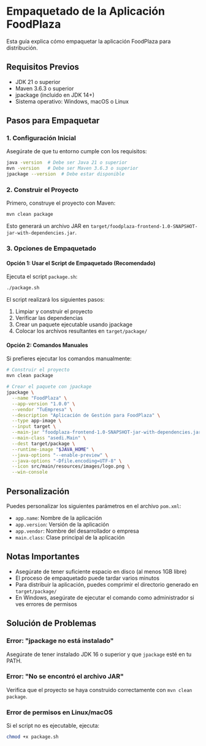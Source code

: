 # Empaquetado de la Aplicación FoodPlaza

Esta guía explica cómo empaquetar la aplicación FoodPlaza para distribución.

## Requisitos Previos

- JDK 21 o superior
- Maven 3.6.3 o superior
- jpackage (incluido en JDK 14+)
- Sistema operativo: Windows, macOS o Linux

## Pasos para Empaquetar

### 1. Configuración Inicial

Asegúrate de que tu entorno cumple con los requisitos:

```bash
java -version  # Debe ser Java 21 o superior
mvn -version   # Debe ser Maven 3.6.3 o superior
jpackage --version  # Debe estar disponible
```

### 2. Construir el Proyecto

Primero, construye el proyecto con Maven:

```bash
mvn clean package
```

Esto generará un archivo JAR en `target/foodplaza-frontend-1.0-SNAPSHOT-jar-with-dependencies.jar`.

### 3. Opciones de Empaquetado

#### Opción 1: Usar el Script de Empaquetado (Recomendado)

Ejecuta el script `package.sh`:

```bash
./package.sh
```

El script realizará los siguientes pasos:
1. Limpiar y construir el proyecto
2. Verificar las dependencias
3. Crear un paquete ejecutable usando jpackage
4. Colocar los archivos resultantes en `target/package/`

#### Opción 2: Comandos Manuales

Si prefieres ejecutar los comandos manualmente:

```bash
# Construir el proyecto
mvn clean package

# Crear el paquete con jpackage
jpackage \
  --name "FoodPlaza" \
  --app-version "1.0.0" \
  --vendor "TuEmpresa" \
  --description "Aplicación de Gestión para FoodPlaza" \
  --type app-image \
  --input target \
  --main-jar "foodplaza-frontend-1.0-SNAPSHOT-jar-with-dependencies.jar" \
  --main-class "asedi.Main" \
  --dest target/package \
  --runtime-image "$JAVA_HOME" \
  --java-options "--enable-preview" \
  --java-options "-Dfile.encoding=UTF-8" \
  --icon src/main/resources/images/logo.png \
  --win-console
```

## Personalización

Puedes personalizar los siguientes parámetros en el archivo `pom.xml`:

- `app.name`: Nombre de la aplicación
- `app.version`: Versión de la aplicación
- `app.vendor`: Nombre del desarrollador o empresa
- `main.class`: Clase principal de la aplicación

## Notas Importantes

- Asegúrate de tener suficiente espacio en disco (al menos 1GB libre)
- El proceso de empaquetado puede tardar varios minutos
- Para distribuir la aplicación, puedes comprimir el directorio generado en `target/package/`
- En Windows, asegúrate de ejecutar el comando como administrador si ves errores de permisos

## Solución de Problemas

### Error: "jpackage no está instalado"
Asegúrate de tener instalado JDK 16 o superior y que `jpackage` esté en tu PATH.

### Error: "No se encontró el archivo JAR"
Verifica que el proyecto se haya construido correctamente con `mvn clean package`.

### Error de permisos en Linux/macOS
Si el script no es ejecutable, ejecuta:
```bash
chmod +x package.sh
```
